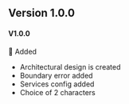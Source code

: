 ## Version 1.0.0

#### V1.0.0

🚀 Added

- Architectural design is created
- Boundary error added
- Services config added
- Choice of 2 characters
